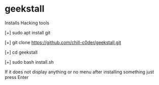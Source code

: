 # geekstall
Installs Hacking tools


[+] sudo apt install git


[+] git clone https://github.com/chill-c0der/geekstall.git


[+] cd geekstall


[+] sudo bash install.sh

If it does not display anything or no menu after installing something just press Enter

